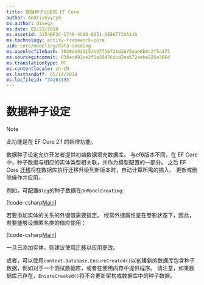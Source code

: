 ```yaml
---
title: 数据种子设定的 EF Core
author: AndriySvyryd
ms.author: divega
ms.date: 02/23/2018
ms.assetid: 3154BF3C-1749-4C60-8D51-AE86773AA116
ms.technology: entity-framework-core
uid: core/modeling/data-seeding
ms.openlocfilehash: 7028e1923152b27f56721dab75aae8b9c2f5ad75
ms.sourcegitcommit: 038acd91ce2f5a28d76dcd2eab72eeba225e366d
ms.translationtype: MT
ms.contentlocale: zh-CN
ms.lasthandoff: 05/14/2018
ms.locfileid: "34163195"
---
```

# <a name="data-seeding"></a>数据种子设定

> [!NOTE]  
> 此功能是在 EF Core 2.1 的新增功能。

数据种子设定允许开发者提供初始数据填充数据库。 与ef6版本不同，在 EF Core 中，种子数据与相应的实体类型相关联，并作为模型配置的一部分。 之后 EF Core [迁移](xref:core/managing-schemas/migrations/index)将在数据库执行迁移升级到新版本时，自动计算所需的插入、 更新或删除操作并应用。

例如，可配置`Blog`的种子数据在`OnModelCreating`:

[!code-csharp[Main](../../../samples/core/DataSeeding/DataSeedingContext.cs?name=BlogSeed)]

若要添加实体的关系的外键值需要指定。 经常外键属性是在卷影状态下，因此，若要能够设置匿名类的值应使用：

[!code-csharp[Main](../../../samples/core/DataSeeding/DataSeedingContext.cs?name=PostSeed)]

一旦已添加实体，则建议使用[迁移](xref:core/managing-schemas/migrations/index)以应用更改。 

或者，可以使用`context.Database.EnsureCreated()`以创建新的数据库包含种子数据，例如对于一个测试数据库，或者在使用内存中提供程序。 请注意，如果数据库已存在，`EnsureCreated()`将不会更新架构或数据库中的种子数据。

